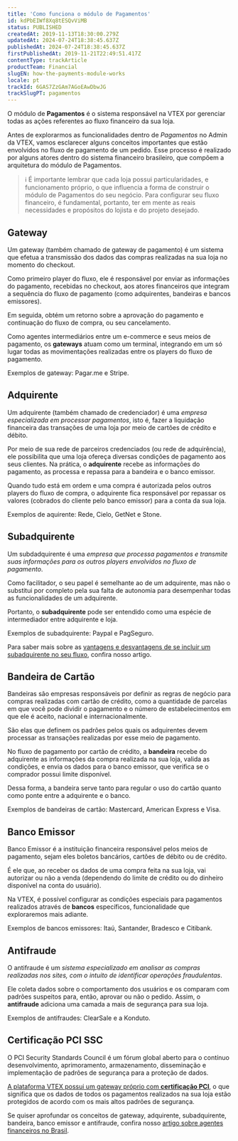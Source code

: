 ```yaml
---
title: 'Como funciona o módulo de Pagamentos'
id: kdPbEIWf8Xq8tESQvViMB
status: PUBLISHED
createdAt: 2019-11-13T18:30:00.279Z
updatedAt: 2024-07-24T18:38:45.637Z
publishedAt: 2024-07-24T18:38:45.637Z
firstPublishedAt: 2019-11-21T22:49:51.417Z
contentType: trackArticle
productTeam: Financial
slugEN: how-the-payments-module-works
locale: pt
trackId: 6GAS7ZzGAm7AGoEAwDbwJG
trackSlugPT: pagamentos
---
```


O módulo de **Pagamentos** é o sistema responsável na VTEX por gerenciar todas as ações referentes ao fluxo financeiro da sua loja. 

Antes de explorarmos as funcionalidades dentro de *Pagamentos* no Admin da VTEX, vamos esclarecer alguns conceitos importantes que estão envolvidos no fluxo de pagamento de um pedido. Esse processo é realizado por alguns atores dentro do sistema financeiro brasileiro, que compõem a arquitetura do módulo de Pagamentos.

>ℹ️ É importante lembrar que cada loja possui particularidades, e funcionamento próprio, o que influencia a forma de construir o módulo de Pagamentos do seu negócio. Para configurar seu fluxo financeiro, é fundamental, portanto, ter em mente as reais necessidades e propósitos do lojista e do projeto desejado.

## Gateway 
Um gateway (também chamado de gateway de pagamento) é um sistema que efetua a transmissão dos dados das compras realizadas na sua loja no momento do checkout.

Como primeiro player do fluxo, ele é responsável por enviar as informações do pagamento, recebidas no checkout, aos atores financeiros que integram a sequência do fluxo de pagamento (como adquirentes, bandeiras e bancos emissores). 

Em seguida, obtém um retorno sobre a aprovação do pagamento e continuação do fluxo de compra, ou seu cancelamento. 

Como agentes intermediários entre um e-commerce e seus meios de pagamento, os **gateways** atuam como um terminal, integrando em um só lugar todas as movimentações realizadas entre os players do fluxo de pagamento.  

Exemplos de gateway: Pagar.me e Stripe.

## Adquirente 
Um adquirente (também chamado de credenciador) é uma _empresa especializada em processar pagamentos_, isto é, fazer a liquidação financeira das transações de uma loja por meio de cartões de crédito e débito. 

Por meio de sua rede de parceiros credenciados (ou rede de adquirência), ele possibilita que uma loja ofereça diversas condições de pagamento aos seus clientes. Na prática, o **adquirente** recebe as informações do pagamento, as processa e repassa para a bandeira e o banco emissor. 

Quando tudo está em ordem e uma compra é autorizada pelos outros players do fluxo de compra, o adquirente fica responsável por repassar os valores (cobrados do cliente pelo banco emissor) para a conta da sua loja.

Exemplos de aquirente: Rede, Cielo, GetNet e Stone.

## Subadquirente  
Um subdadquirente é uma _empresa que processa pagamentos e transmite suas informações para os outros players envolvidos no fluxo de pagamento_. 

Como facilitador, o seu papel é semelhante ao de um adquirente, mas não o substitui por completo pela sua falta de autonomia para desempenhar todas as funcionalidades de um adquirente.

Portanto, o **subadquirente** pode ser entendido como uma espécie de intermediador entre adquirente e loja.

Exemplos de subadquirente: Paypal e PagSeguro.

Para saber mais sobre as [vantagens e desvantagens de se incluir um subadquirente no seu fluxo](https://help.vtex.com/pt/tutorial/diferenca-entre-adquirentes-subadquirentes-e-gateways-no-brasil?locale=pt "Atores financeiros"), confira nosso artigo.   

## Bandeira de Cartão
Bandeiras são empresas responsáveis por definir as regras de negócio para compras realizadas com cartão de crédito, como a quantidade de parcelas em que você pode dividir o pagamento e o número de estabelecimentos em que ele é aceito, nacional e internacionalmente.

São elas que definem os padrões pelos quais os adquirentes devem processar as transações realizadas por esse meio de pagamento.

No fluxo de pagamento por cartão de crédito, a **bandeira** recebe do adquirente as informações da compra realizada na sua loja, valida as condições, e envia os dados para o banco emissor, que verifica se o comprador possui limite disponível.

Dessa forma, a bandeira serve tanto para regular o uso do cartão quanto como ponte entre a adquirente e o banco.

Exemplos de bandeiras de cartão: Mastercard, American Express e Visa.   

## Banco Emissor
Banco Emissor é a instituição financeira responsável pelos meios de pagamento, sejam eles boletos bancários, cartões de débito ou de crédito.

É ele que, ao receber os dados de uma compra feita na sua loja, vai autorizar ou não a venda (dependendo do limite de crédito ou do dinheiro disponível na conta do usuário). 

Na VTEX, é possível configurar as condições especiais para pagamentos realizados através de **bancos** específicos, funcionalidade que exploraremos mais adiante. 

Exemplos de bancos emissores:  Itaú, Santander, Bradesco e Citibank.  

## Antifraude  
O antifraude é um _sistema especializado em analisar as compras realizadas nos sites, com o intuito de identificar operações fraudulentas_. 

Ele coleta dados sobre o comportamento dos usuários e os comparam com padrões suspeitos para, então, aprovar ou não o pedido. Assim, o **antifraude** adiciona uma camada a mais de segurança para sua loja.

Exemplos de antifraudes:  ClearSale e a Konduto.  

## Certificação PCI SSC
O PCI Security Standards Council é um fórum global aberto para o contínuo desenvolvimento, aprimoramento, armazenamento, disseminação e implementação de padrões de segurança para a proteção de dados. 

[A plataforma VTEX possui um gateway próprio com **certificação PCI**](https://help.vtex.com/pt/tutorial/o-que-e-o-pci-ssc--4jo3Vkox3amSO2w4qIWa0E "PCI SSC"), o que significa que os dados de todos os pagamentos realizados na sua loja estão protegidos de acordo com os mais altos padrões de segurança. 

Se quiser aprofundar os conceitos de gateway, adquirente, subadquirente, bandeira, banco emissor e antifraude, confira nosso [artigo sobre agentes financeiros no Brasil](https://help.vtex.com/pt/tutorial/diferenca-entre-adquirentes-subadquirentes-e-gateways-no-brasil?locale=pt "Agentes financeiros ").
